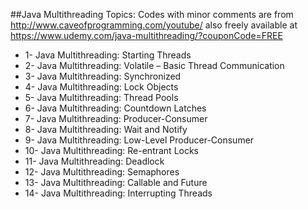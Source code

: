 ##Java Multithreading Topics:
Codes with minor comments are from http://www.caveofprogramming.com/youtube/  also freely available at https://www.udemy.com/java-multithreading/?couponCode=FREE


- 1- Java Multithreading: Starting Threads
- 2- Java Multithreading: Volatile – Basic Thread Communication
- 3- Java Multithreading: Synchronized
- 4- Java Multithreading: Lock Objects
- 5- Java Multithreading: Thread Pools
- 6- Java Multithreading: Countdown Latches
- 7- Java Multithreading: Producer-Consumer
- 8- Java Multithreading: Wait and Notify
- 9- Java Multithreading: Low-Level Producer-Consumer
- 10- Java Multithreading: Re-entrant Locks
- 11- Java Multithreading: Deadlock
- 12- Java Multithreading: Semaphores
- 13- Java Multithreading: Callable and Future
- 14- Java Multithreading: Interrupting Threads
